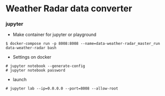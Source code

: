 # Weather Radar data converter

### jupyter
* Make container for jupyter or playground  
```
$ docker-compose run -p 8008:8008 --name=data-weather-radar_master_run data-weather-radar bash
```

* Settings on docker
```
# jupyter notebook --generate-config
# jupyter notebook password
```

* launch
```
# jupyter lab --ip=0.0.0.0 --port=8008 --allow-root
```
